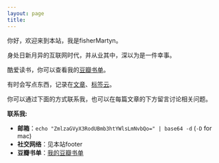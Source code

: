 ```yaml
---
layout: page
title: 
---
```


你好，欢迎来到本站，我是fisherMartyn。

身处日新月异的互联网时代，并从业其中，深以为是一件幸事。

酷爱读书，你可以查看我的<a href="https://book.douban.com/people/fishermartyn/">豆瓣书单</a>。

有时会写点东西，记录在[文章](/blog/)、[标签云](/tags/)。

你可以通过下面的方式联系我，也可以在每篇文章的下方留言讨论相关问题。

**联系我:**

* <strong>邮箱</strong>：`echo "ZmlzaGVyX3RodUBmb3htYWlsLmNvbQo=" | base64 -d` (`-D` for mac)
* <strong>社交网络</strong>：见本站footer
* <strong>豆瓣书单</strong>：[我的豆瓣书单](https://book.douban.com/people/fishermartyn/)

